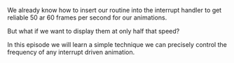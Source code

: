 We already know how to insert our routine into the interrupt handler to get reliable 50 ar 60 frames per second for our animations.

But what if we want to display them at only half that speed?

In this episode we will learn a simple technique we can precisely control the frequency of any interrupt driven animation.